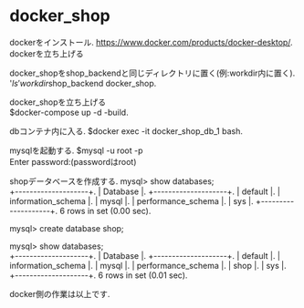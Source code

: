 # docker_shop
dockerをインストール. 
https://www.docker.com/products/docker-desktop/. 
dockerを立ち上げる  
  
docker_shopをshop_backendと同じディレクトリに置く(例:workdir内に置く). 
'$ls'
workdir$shop_backend docker_shop. 
  
docker_shopを立ち上げる  
$docker-compose up -d -build. 
  
dbコンテナ内に入る. 
$docker exec -it docker_shop_db_1 bash. 
  
mysqlを起動する. 
$mysql -u root -p  
Enter password:(passwordはroot)

shopデータベースを作成する. 
mysql> show databases;  
+--------------------+. 
| Database           |. 
+--------------------+. 
| default            |. 
| information_schema |. 
| mysql              |. 
| performance_schema |. 
| sys                |. 
+--------------------+. 
6 rows in set (0.00 sec). 
  
mysql> create database shop;  
  
mysql> show databases;  
+--------------------+. 
| Database           |. 
+--------------------+. 
| default            |. 
| information_schema |. 
| mysql              |. 
| performance_schema |. 
| shop               |. 
| sys                |. 
+--------------------+. 
6 rows in set (0.01 sec). 
  
docker側の作業は以上です. 
